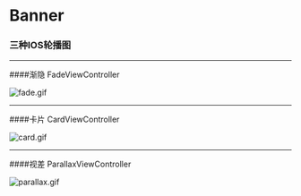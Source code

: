 # Banner

### 三种IOS轮播图

***
####渐隐 FadeViewController

![fade.gif](http://upload-images.jianshu.io/upload_images/3893609-e4f794250997f574.gif?imageMogr2/auto-orient/strip%7CimageView2/2/w/1240)

***
####卡片 CardViewController

![card.gif](http://upload-images.jianshu.io/upload_images/3893609-e63d485db10e89e7.gif?imageMogr2/auto-orient/strip%7CimageView2/2/w/1240)

***
####视差 ParallaxViewController

![parallax.gif](http://upload-images.jianshu.io/upload_images/3893609-94898838735070b3.gif?imageMogr2/auto-orient/strip%7CimageView2/2/w/1240)
